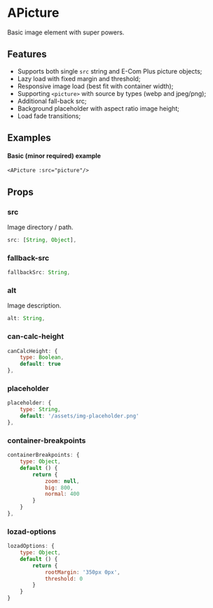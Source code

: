 # APicture

<DemoAPicture/>

Basic image element with super powers.

## Features

- Supports both single `src` string and E-Com Plus picture objects;
- Lazy load with fixed margin and threshold;
- Responsive image load (best fit with container width);
- Supporting `<picture>` with source by types (webp and jpeg/png);
- Additional fall-back src;
- Background placeholder with aspect ratio image height;
- Load fade transitions;

## Examples

#### Basic (minor required) example

```vue
<APicture :src="picture"/>
```

## Props

### src

Image directory / path.

```js
src: [String, Object],
```

### fallback-src

```js
fallbackSrc: String,
```

### alt

Image description.

```js
alt: String,
```

### can-calc-height

```js
canCalcHeight: {
    type: Boolean,
    default: true
},
```

### placeholder

```js
placeholder: {
    type: String,
    default: '/assets/img-placeholder.png'
},
```

### container-breakpoints

```js
containerBreakpoints: {
    type: Object,
    default () {
        return {
            zoom: null,
            big: 800,
            normal: 400
        }
    }
},
```

### lozad-options

```js
lozadOptions: {
    type: Object,
    default () {
        return {
            rootMargin: '350px 0px',
            threshold: 0
        }
    }
}
```

